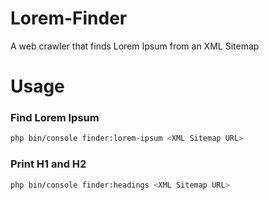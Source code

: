 # Lorem-Finder
A web crawler that finds Lorem Ipsum from an XML Sitemap

# Usage

### Find Lorem Ipsum
```bash
php bin/console finder:lorem-ipsum <XML Sitemap URL>
```
  
### Print H1 and H2
```bash
php bin/console finder:headings <XML Sitemap URL>
```
